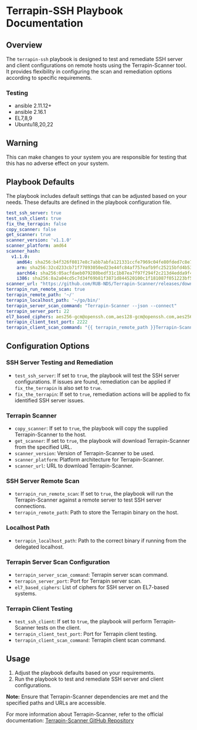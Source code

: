 # Terrapin-SSH Playbook Documentation

## Overview

The `terrapin-ssh` playbook is designed to test and remediate SSH server and client configurations on remote hosts using the Terrapin-Scanner tool. It provides flexibility in configuring the scan and remediation options according to specific requirements.

### Testing

- ansible 2.11.12+
- ansible 2.16.1
- EL7,8,9
- Ubuntu18,20,22

## Warning

This can make changes to your system you are responsible for testing that this has no adverse effect on your system.

## Playbook Defaults

The playbook includes default settings that can be adjusted based on your needs. These defaults are defined in the playbook configuration file.

```yaml
test_ssh_server: true
test_ssh_client: true
fix_the_terrapin: false
copy_scanner: false
get_scanner: true
scanner_version: 'v1.1.0'
scanner_platform: amd64
scanner_hash:
  v1.1.0:
    amd64: sha256:b4f326f0817e8c7abb7abfa121331ccfe7969c04fe80fded7c8e7a5283782b35
    arm: sha256:32cd233cb71f77893050ed23e44fc84af757eafb9fc25215bfd4b53591099419
    aarch64: sha256:05acfdaeb079280bedf31c1b87ea7f97f294f2c213d4edda9f4ac5a213c05312
    i386: sha256:8a2a04cd5c7d34f69b81f3871d844520100c1f181087f051223bf5d1a3e88d06
scanner_url: "https://github.com/RUB-NDS/Terrapin-Scanner/releases/download/{{ scanner_version }}/Terrapin_Scanner_Linux_amd64"
terrapin_run_remote_scan: true
terrapin_remote_path: '~/'
terrapin_localhost_path: '~/go/bin/'
terrapin_server_scan_command: "Terrapin-Scanner --json --connect"
terrapin_server_port: 22
el7_based_ciphers: aes256-gcm@openssh.com,aes128-gcm@openssh.com,aes256-ctr,aes192-ctr,aes128-ctr
terrapin_client_test_port: 2222
terrapin_client_scan_command: "{{ terrapin_remote_path }}Terrapin-Scanner --json --listen localhost:{{ terrapin_client_test_port }}"
```

## Configuration Options

### SSH Server Testing and Remediation

- `test_ssh_server`: If set to `true`, the playbook will test the SSH server configurations. If issues are found, remediation can be applied if `fix_the_terrapin` is also set to `true`.
- `fix_the_terrapin`: If set to `true`, remediation actions will be applied to fix identified SSH server issues.

### Terrapin Scanner

- `copy_scanner`: If set to `true`, the playbook will copy the supplied Terrapin-Scanner to the host.
- `get_scanner`: If set to `true`, the playbook will download Terrapin-Scanner from the specified URL.
- `scanner_version`: Version of Terrapin-Scanner to be used.
- `scanner_platform`: Platform architecture for Terrapin-Scanner.
- `scanner_url`: URL to download Terrapin-Scanner.

### SSH Server Remote Scan

- `terrapin_run_remote_scan`: If set to `true`, the playbook will run the Terrapin-Scanner against a remote server to test SSH server connections.
- `terrapin_remote_path`: Path to store the Terrapin binary on the host.

### Localhost Path

- `terrapin_localhost_path`: Path to the correct binary if running from the delegated localhost.

### Terrapin Server Scan Configuration

- `terrapin_server_scan_command`: Terrapin server scan command.
- `terrapin_server_port`: Port for Terrapin server scan.
- `el7_based_ciphers`: List of ciphers for SSH server on EL7-based systems.

### Terrapin Client Testing

- `test_ssh_client`: If set to `true`, the playbook will perform Terrapin-Scanner tests on the client.
- `terrapin_client_test_port`: Port for Terrapin client testing.
- `terrapin_client_scan_command`: Terrapin client scan command.

## Usage

1. Adjust the playbook defaults based on your requirements.
2. Run the playbook to test and remediate SSH server and client configurations.

**Note:** Ensure that Terrapin-Scanner dependencies are met and the specified paths and URLs are accessible.

For more information about Terrapin-Scanner, refer to the official documentation: [Terrapin-Scanner GitHub Repository](https://github.com/RUB-NDS/Terrapin-Scanner)
